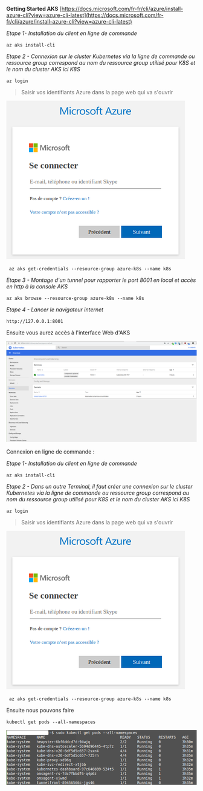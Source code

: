 **Getting Started AKS**
[https://docs.microsoft.com/fr-fr/cli/azure/install-azure-cli?view=azure-cli-latest](https://docs.microsoft.com/fr-fr/cli/azure/install-azure-cli?view=azure-cli-latest)

  *Etape 1- Installation du client en ligne de commande*
  
    az aks install-cli
    
*Etape 2 - Connexion sur le cluster Kubernetes via la ligne de commande ou ressource group correspond au nom du ressource group utilisé pour K8S et le nom du cluster AKS ici K8S*

    az login
    

> Saisir vos identifiants Azure dans la page web qui va s'ouvrir

![enter image description here](https://github.com/aambert/itfast.fr/blob/master/img/AzLogin.png?raw=true)
   

     az aks get-credentials --resource-group azure-k8s --name k8s

*Etape 3 - Montage d'un tunnel pour rapporter le port 8001 en local et accès en http à la console AKS*

    az aks browse --resource-group azure-k8s --name k8s

*Etape 4 - Lancer le navigateur internet*

    http://127.0.0.1:8001

Ensuite vous aurez accès à l'interface Web d'AKS

![enter image description here](https://raw.githubusercontent.com/aambert/itfast.fr/master/img/K8S-Dashboard.png)


Connexion en ligne de commande :

  *Etape 1- Installation du client en ligne de commande*
  
    az aks install-cli
    
*Etape 2 - Dans un autre Terminal, il faut créer une connexion sur le cluster Kubernetes via la ligne de commande ou ressource group correspond au nom du ressource group utilisé pour K8S et le nom du cluster AKS ici K8S*

    az login
    

> Saisir vos identifiants Azure dans la page web qui va s'ouvrir

![enter image description here](https://github.com/aambert/itfast.fr/blob/master/img/AzLogin.png?raw=true)
   

     az aks get-credentials --resource-group azure-k8s --name k8s

Ensuite nous pouvons faire 

    kubectl get pods --all-namespaces
![enter image description here](https://github.com/aambert/itfast.fr/blob/master/img/kubectlgetpodsv2.png?raw=true)
